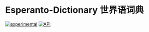 # Esperanto-Dictionary 世界语词典
[![experimental](https://img.shields.io/badge/stability-experimental-orange.svg)](https://img.shields.io/badge/stability-experimental-orange.svg)
[![API](https://img.shields.io/badge/API-19%2B-blue.svg?style=flat)](https://android-arsenal.com/api?level=23)
